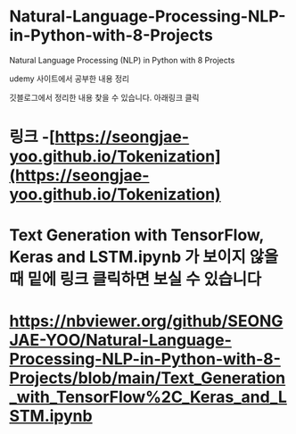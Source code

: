 # Natural-Language-Processing-NLP-in-Python-with-8-Projects
Natural Language Processing (NLP) in Python with 8 Projects 

udemy 사이트에서 공부한 내용 정리

깃블로그에서 정리한 내용 찾을 수 있습니다. 
아래링크 클릭
# 링크 -[https://seongjae-yoo.github.io/Tokenization](https://seongjae-yoo.github.io/Tokenization)

# Text Generation with TensorFlow, Keras and LSTM.ipynb 가 보이지 않을때 밑에 링크 클릭하면 보실 수 있습니다
# https://nbviewer.org/github/SEONGJAE-YOO/Natural-Language-Processing-NLP-in-Python-with-8-Projects/blob/main/Text_Generation_with_TensorFlow%2C_Keras_and_LSTM.ipynb
